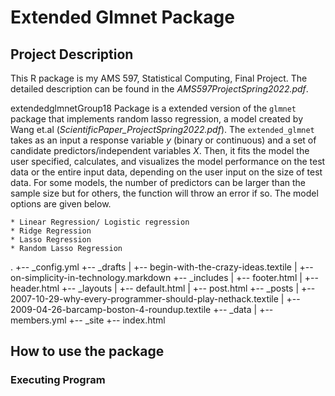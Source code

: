 # Extended Glmnet Package 

## Project Description 
This R package is my AMS 597, Statistical Computing, Final Project. The detailed description can be found in the *AMS597ProjectSpring2022.pdf*. 

extendedglmnetGroup18 Package is a extended version of the `glmnet` package that implements random lasso regression, a model created by Wang et.al (*ScientificPaper_ProjectSpring2022.pdf*). The `extended_glmnet` takes as an input a response variable $y$ (binary or continuous) and a set of candidate predictors/independent variables $X$. Then, it fits the model the user specified, calculates, and visualizes the model performance on the test data or the entire input data, depending on the user input on the size of test data. For some models, the number of predictors can be larger than the sample size but for others, the function will throw an error if so. The model options are given below.


```
* Linear Regression/ Logistic regression
* Ridge Regression
* Lasso Regression
* Random Lasso Regression
```

.
+-- _config.yml
+-- _drafts
|   +-- begin-with-the-crazy-ideas.textile
|   +-- on-simplicity-in-technology.markdown
+-- _includes
|   +-- footer.html
|   +-- header.html
+-- _layouts
|   +-- default.html
|   +-- post.html
+-- _posts
|   +-- 2007-10-29-why-every-programmer-should-play-nethack.textile
|   +-- 2009-04-26-barcamp-boston-4-roundup.textile
+-- _data
|   +-- members.yml
+-- _site
+-- index.html 

## How to use the package


### Executing Program 
